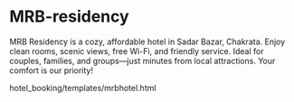 # MRB-residency
 MRB Residency is a cozy, affordable hotel in Sadar Bazar, Chakrata. Enjoy clean rooms, scenic views, free Wi-Fi, and friendly service. Ideal for couples, families, and groups—just minutes from local attractions. Your comfort is our priority!

hotel_booking/templates/mrbhotel.html
